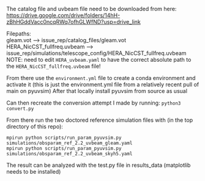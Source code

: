 The catalog file and uvbeam file need to be downloaded from here: 
https://drive.google.com/drive/folders/14hH-zBhHGddVacc0ncqRWq7ofhGLWfND?usp=drive_link

Filepaths:<br/>
gleam.vot --> issue_rep/catalog_files/gleam.vot<br/>
HERA_NicCST_fullfreq.uvbeam --> issue_rep/simulations/telescope_config/HERA_NicCST_fullfreq.uvbeam<br/>
NOTE: need to edit `HERA_uvbeam.yaml` to have the correct absolute path to the `HERA_NicCST_fullfreq.uvbeam` file!

From there use the `environment.yml` file to create a conda environment and activate it (this is just the environment.yml file from a relatively recent pull of main on pyuvsim)
After that locally install pyuvsim from source as usual 

Can then recreate the conversion attempt I made by running:
`python3 convert.py`

From there run the two doctored reference simulation files with (in the top directory of this repo):
```
mpirun python scripts/run_param_pyuvsim.py simulations/obsparam_ref_2.2_uvbeam_gleam.yaml
mpirun python scripts/run_param_pyuvsim.py simulations/obsparam_ref_2.2_uvbeam_skyh5.yaml
```
The result can be analyzed with the test.py file in results_data (matplotlib needs to be installed)
